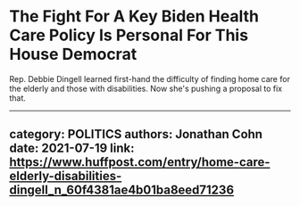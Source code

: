 # The Fight For A Key Biden Health Care Policy Is Personal For This House Democrat

Rep. Debbie Dingell learned first-hand the difficulty of finding home care for the elderly and those with disabilities. Now she's pushing a proposal to fix that.

---
category: POLITICS
authors: Jonathan Cohn
date: 2021-07-19
link: https://www.huffpost.com/entry/home-care-elderly-disabilities-dingell_n_60f4381ae4b01ba8eed71236
---
